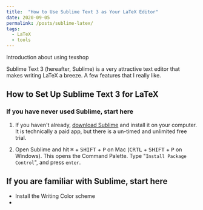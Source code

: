 ```yaml
---
title:  "How to Use Sublime Text 3 as Your LaTeX Editor"
date: 2020-09-05
permalink: /posts/sublime-latex/
tags:
  - LaTeX
  - tools
---
```


Introduction about using texshop

Sublime Text 3 (hereafter, Sublime) is a very attractive text editor that makes writing LaTeX a breeze. A few features that I really like.

## How to Set Up Sublime Text 3 for LaTeX

### If you have never used Sublime, start here

1. If you haven't already, [download Sublime](https://www.sublimetext.com/) and install it on your computer. It is technically a paid app, but there is a un-timed and unlimited free trial.

2. Open Sublime and hit <kbd>&#8984;</kbd> + <kbd>SHIFT</kbd> + <kbd>P</kbd> on Mac (<kbd>CRTL</kbd> + <kbd>SHIFT</kbd> + <kbd>P</kbd> on Windows). This opens the Command Palette. Type "`Install Package Control`", and press `enter`. 

## If you are familiar with Sublime, start here

- Install the Writing Color scheme
- 